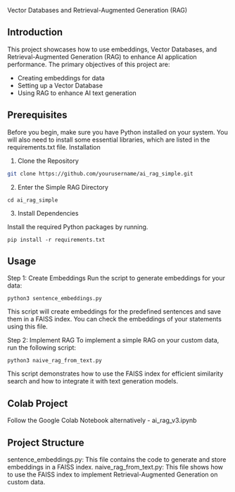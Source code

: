Vector Databases and Retrieval-Augmented Generation (RAG)

## Introduction

This project showcases how to use embeddings, Vector Databases, and Retrieval-Augmented Generation (RAG) to enhance AI application performance. The primary objectives of this project are:

- Creating embeddings for data
- Setting up a Vector Database
- Using RAG to enhance AI text generation

## Prerequisites

Before you begin, make sure you have Python installed on your system. You will also need to install some essential libraries, which are listed in the requirements.txt file.
Installation

1. Clone the Repository
```sh
git clone https://github.com/yourusername/ai_rag_simple.git
```

2. Enter the Simple RAG Directory
   
`cd ai_rag_simple`

3. Install Dependencies

Install the required Python packages by running.

`pip install -r requirements.txt`

## Usage

Step 1: Create Embeddings
Run the script to generate embeddings for your data:

`python3 sentence_embeddings.py`

This script will create embeddings for the predefined sentences and save them in a FAISS index. You can check the embeddings of your statements using this file.

Step 2: Implement RAG
To implement a simple RAG on your custom data, run the following script:

`python3 naive_rag_from_text.py`

This script demonstrates how to use the FAISS index for efficient similarity search and how to integrate it with text generation models.

## Colab Project 

Follow the Google Colab Notebook alternatively - ai_rag_v3.ipynb 

## Project Structure

sentence_embeddings.py: This file contains the code to generate and store embeddings in a FAISS index.
naive_rag_from_text.py: This file shows how to use the FAISS index to implement Retrieval-Augmented Generation on custom data.
